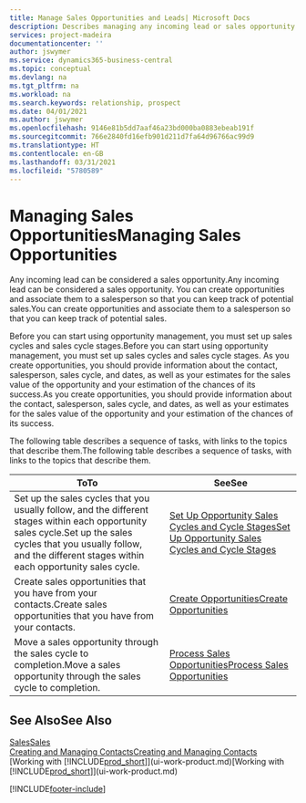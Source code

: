 ```yaml
---
title: Manage Sales Opportunities and Leads| Microsoft Docs
description: Describes managing any incoming lead or sales opportunity in Business Central,  and associating the opportunity with a salesperson to keep track of potential sales.
services: project-madeira
documentationcenter: ''
author: jswymer
ms.service: dynamics365-business-central
ms.topic: conceptual
ms.devlang: na
ms.tgt_pltfrm: na
ms.workload: na
ms.search.keywords: relationship, prospect
ms.date: 04/01/2021
ms.author: jswymer
ms.openlocfilehash: 9146e81b5dd7aaf46a23bd000ba0883ebeab191f
ms.sourcegitcommit: 766e2840fd16efb901d211d7fa64d96766ac99d9
ms.translationtype: HT
ms.contentlocale: en-GB
ms.lasthandoff: 03/31/2021
ms.locfileid: "5780589"
---
```

# <a name="managing-sales-opportunities"></a><span data-ttu-id="003ee-103">Managing Sales Opportunities</span><span class="sxs-lookup"><span data-stu-id="003ee-103">Managing Sales Opportunities</span></span>
<span data-ttu-id="003ee-104">Any incoming lead can be considered a sales opportunity.</span><span class="sxs-lookup"><span data-stu-id="003ee-104">Any incoming lead can be considered a sales opportunity.</span></span> <span data-ttu-id="003ee-105">You can create opportunities and associate them to a salesperson so that you can keep track of potential sales.</span><span class="sxs-lookup"><span data-stu-id="003ee-105">You can create opportunities and associate them to a salesperson so that you can keep track of potential sales.</span></span>

<span data-ttu-id="003ee-106">Before you can start using opportunity management, you must set up sales cycles and sales cycle stages.</span><span class="sxs-lookup"><span data-stu-id="003ee-106">Before you can start using opportunity management, you must set up sales cycles and sales cycle stages.</span></span> <span data-ttu-id="003ee-107">As you create opportunities, you should provide information about the contact, salesperson, sales cycle, and dates, as well as your estimates for the sales value of the opportunity and your estimation of the chances of its success.</span><span class="sxs-lookup"><span data-stu-id="003ee-107">As you create opportunities, you should provide information about the contact, salesperson, sales cycle, and dates, as well as your estimates for the sales value of the opportunity and your estimation of the chances of its success.</span></span>

<span data-ttu-id="003ee-108">The following table describes a sequence of tasks, with links to the topics that describe them.</span><span class="sxs-lookup"><span data-stu-id="003ee-108">The following table describes a sequence of tasks, with links to the topics that describe them.</span></span>

| <span data-ttu-id="003ee-109">To</span><span class="sxs-lookup"><span data-stu-id="003ee-109">To</span></span> | <span data-ttu-id="003ee-110">See</span><span class="sxs-lookup"><span data-stu-id="003ee-110">See</span></span> |
| --- | --- |
| <span data-ttu-id="003ee-111">Set up the sales cycles that you usually follow, and the different stages within each opportunity sales cycle.</span><span class="sxs-lookup"><span data-stu-id="003ee-111">Set up the sales cycles that you usually follow, and the different stages within each opportunity sales cycle.</span></span> |[<span data-ttu-id="003ee-112">Set Up Opportunity Sales Cycles and Cycle Stages</span><span class="sxs-lookup"><span data-stu-id="003ee-112">Set Up Opportunity Sales Cycles and Cycle Stages</span></span>](marketing-how-setup-opportunity-sales-cycles-stages.md) |
| <span data-ttu-id="003ee-113">Create sales opportunities that you have from your contacts.</span><span class="sxs-lookup"><span data-stu-id="003ee-113">Create sales opportunities that you have from your contacts.</span></span> |[<span data-ttu-id="003ee-114">Create Opportunities</span><span class="sxs-lookup"><span data-stu-id="003ee-114">Create Opportunities</span></span>](marketing-how-create-opportunities.md) |
| <span data-ttu-id="003ee-115">Move a sales opportunity through the sales cycle to completion.</span><span class="sxs-lookup"><span data-stu-id="003ee-115">Move a sales opportunity through the sales cycle to completion.</span></span> |[<span data-ttu-id="003ee-116">Process Sales Opportunities</span><span class="sxs-lookup"><span data-stu-id="003ee-116">Process Sales Opportunities</span></span>](marketing-processing-sales-opportunities.md) |

## <a name="see-also"></a><span data-ttu-id="003ee-117">See Also</span><span class="sxs-lookup"><span data-stu-id="003ee-117">See Also</span></span>
[<span data-ttu-id="003ee-118">Sales</span><span class="sxs-lookup"><span data-stu-id="003ee-118">Sales</span></span>](sales-manage-sales.md)  
[<span data-ttu-id="003ee-119">Creating and Managing Contacts</span><span class="sxs-lookup"><span data-stu-id="003ee-119">Creating and Managing Contacts</span></span>](marketing-contacts.md)  
<span data-ttu-id="003ee-120">[Working with [!INCLUDE[prod_short](includes/prod_short.md)]](ui-work-product.md)</span><span class="sxs-lookup"><span data-stu-id="003ee-120">[Working with [!INCLUDE[prod_short](includes/prod_short.md)]](ui-work-product.md)</span></span>


[!INCLUDE[footer-include](includes/footer-banner.md)]